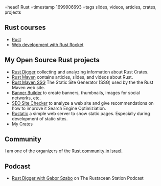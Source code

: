 =head1 Rust
=timestamp 1699906693
=tags slides, videos, articles, crates, projects

## Rust courses

* [Rust](/courses/rust)
* [Web development with Rust Rocket](/courses/rust-rocket)


## My Open Source Rust projects

* [Rust Digger](https://rust-digger.code-maven.com/) collecting and analyzing information about Rust Crates.
* [Rust Maven](https://rust.code-maven.com/) contains articles, slides, and videos about Rust.
* [Rust Maven SSG](https://ssg.code-maven.com/) The Static Site Generator (SSG) used by the the Rust Maven web site.
* [Banner Builder](https://banner-builder.code-maven.com/) to create banners, thumbnails, images for social networks, etc.
* [SEO Site Checker](https://site-checker.code-maven.com/) to analyze a web site and give recommendations on how to improve it Search Engine Optimiziation.
* [Rustatic](https://rustatic.code-maven.com/) a simple web server to show static pages. Especially during development of static sites.
* [My Crates](https://crates.io/users/szabgab)


## Community

I am one of the organizers of the [Rust community in Israel](https://rust.org.il/).

## Podcast

* [Rust Digger with Gabor Szabo](https://rustacean-station.org/episode/gabor-szabo/) on The Rustacean Station Podcast

